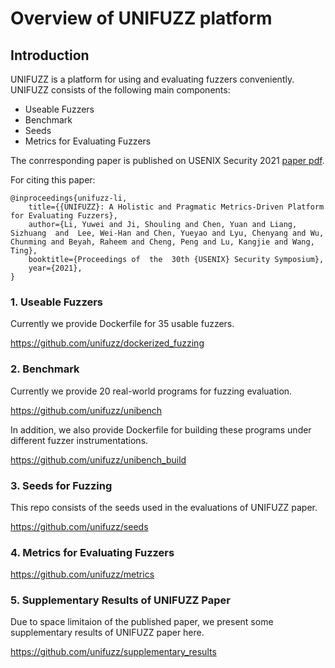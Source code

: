 # Overview of UNIFUZZ platform


## Introduction

UNIFUZZ is a platform for using and evaluating fuzzers conveniently.
UNIFUZZ consists of the following main components:
- Useable Fuzzers
- Benchmark
- Seeds
- Metrics for Evaluating Fuzzers


The conrresponding paper is published on USENIX Security 2021 [paper pdf](https://nesa.zju.edu.cn/download/UNIFUZZ%20A%20Holistic%20and%20Pragmatic%20Metrics-Driven%20Platform%20for%20Evaluating%20Fuzzers.pdf). 

For citing this paper:

```
@inproceedings{unifuzz-li,
	title={{UNIFUZZ}: A Holistic and Pragmatic Metrics-Driven Platform for Evaluating Fuzzers},
	author={Li, Yuwei and Ji, Shouling and Chen, Yuan and Liang, Sizhuang  and  Lee, Wei-Han and Chen, Yueyao and Lyu, Chenyang and Wu, Chunming and Beyah, Raheem and Cheng, Peng and Lu, Kangjie and Wang, Ting},
	booktitle={Proceedings of  the  30th {USENIX} Security Symposium},
	year={2021},
}
```

### 1. Useable Fuzzers

Currently we provide Dockerfile for 35 usable fuzzers.

https://github.com/unifuzz/dockerized_fuzzing


### 2. Benchmark 

Currently we provide 20 real-world programs for fuzzing evaluation.

https://github.com/unifuzz/unibench

In addition, we also provide Dockerfile for building these programs under different fuzzer instrumentations.

https://github.com/unifuzz/unibench_build


### 3. Seeds for Fuzzing

This repo consists of the seeds used in the evaluations of UNIFUZZ paper.

https://github.com/unifuzz/seeds

### 4. Metrics for Evaluating Fuzzers

https://github.com/unifuzz/metrics


### 5. Supplementary Results of UNIFUZZ Paper
Due to space limitaion of the published paper, we present some supplementary results of UNIFUZZ paper here. 

https://github.com/unifuzz/supplementary_results
